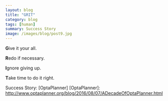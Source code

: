 ```yaml
---
layout: blog
title: "GRIT"
category: blog
tags: [human]  
summary: Success Story
image: /images/blog/post9.jpg
---
```


**G**ive it your all.

**R**edo if necessary.

**I**gnore giving up.

**T**ake time to do it right.


Success Story: [OptaPlanner]
[OptaPlanner]: <http://www.optaplanner.org/blog/2016/08/07/ADecadeOfOptaPlanner.html>

